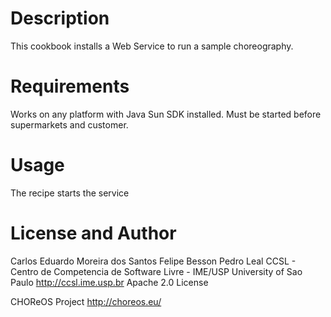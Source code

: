 Description
====

This cookbook installs a Web Service to run a sample choreography.

Requirements
====

Works on any platform with Java Sun SDK installed.
Must be started before supermarkets and customer.

Usage
====

The recipe starts the service

License and Author
====

Carlos Eduardo Moreira dos Santos
Felipe Besson
Pedro Leal
CCSL - Centro de Competencia de Software Livre - IME/USP
University of Sao Paulo
http://ccsl.ime.usp.br
Apache 2.0 License

CHOReOS Project
http://choreos.eu/

